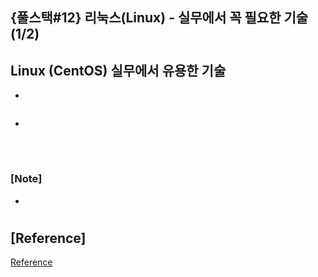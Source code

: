 ## {풀스택#12} 리눅스(Linux) - 실무에서 꼭 필요한 기술 (1/2)

## **Linux (CentOS) 실무에서 유용한 기술**

-

```unix

```

-

<br/>

#

### [Note]

-

#

## [Reference]

[Reference](https://www.youtube.com/watch?v=R35etAo0Deo&list=PLEOnZ6GeucBVj0V5JFQx_6XBbZrrynzMh&index=21)

